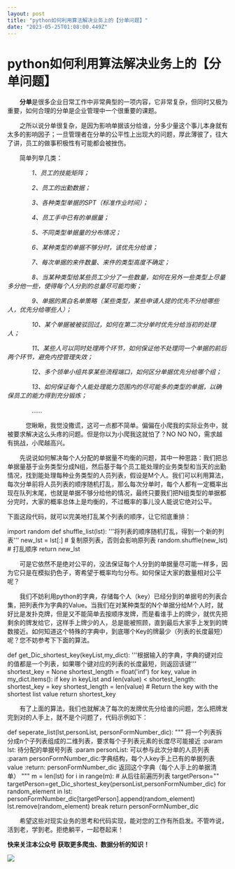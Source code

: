 ```yaml
---
layout: post
title: "python如何利用算法解决业务上的【分单问题】"
date: "2023-05-25T01:08:00.449Z"
---
```

python如何利用算法解决业务上的【分单问题】
========================

　　**分单**是很多企业日常工作中非常典型的一项内容，它非常复杂，但同时又极为重要，如何合理的分单是企业管理中一个很重要的课题。

　　之所以说分单很复杂，是因为影响单据该分给谁，分多少量这个事儿本身就有太多的影响因子；一旦管理者在分单的公平性上出现大的问题，厚此薄彼了，往大了讲，员工的做事积极性有可能都会被挫伤。

　　简单列举几类：

　　　　_1、员工的技能矩阵；_

　　　　_2、员工的出勤数据；_

　　　　_3、各种类型单据的SPT（标准作业时间）；_

　　　　_4、员工手中已有的单据量；_

　　　　_5、不同类型单据量的分布情况；_

　　　　_6、某种类型的单据不够分时，该优先分给谁；_

　　　　_7、每次单据的来件数量、来件的类型高度不确定；_

　　　　_8、当某种类型给某些员工少分了一些数量，如何在另外一些类型上尽量多分他一些，使得每个人分到的总量尽可能均衡；_

　　　　_9、单据的黑白名单策略（某些类型，某些申请人提的优先不分给哪些人，优先分给哪些人）；_

　　　　_10、某个单据被被驳回过，如何在第二次分单时优先分给当初的处理人；_

　　　　_11、某些人可以同时处理两个环节，如何保证他不处理同一个单据的前后两个环节，避免内控管理失效；_

　　　　_12、多个领单小组共享某些流程端口，如何区分单据优先分给哪个组；_

　　　　_13、如何保证每个人能处理能力范围内的尽可能多的类型的单据，以确保员工的能力得到充分锻炼；_

　　　　_……_

　　　您瞅瞅，我觉没撒谎，这可一点都不简单。偏偏在小爬我的实际业务中，就被要求解决这么头疼的问题。但是你以为小爬我这就怕了？NO NO NO，需求越有挑战，小爬越高兴。

　　先说说如何解决每个人分配的单据量不均衡的问题，其中一种思路：我们把总单据量基于业务类型分成N组，然后基于每个员工能处理的业务类型和当天的出勤情况，找到能处理每种业务类型的人员列表，假设是M个人。我们可以利用算法，每次分单前将人员列表的顺序随机打乱，那么每次分单时，每个人都有一定概率出现在队列末尾，也就是单据不够分给他的情况，最终只要我们把N组类型的单据都分完时，大家的概率总体上是均衡的，不过概率的事儿没人能说它绝对公平。

下面这段代码，就可以完美地打乱某个列表的顺序，让它彻底重排：

import random
def shuffle\_list(lst):
    '''将列表的顺序随机打乱，得到一个新的列表'''
    new\_lst \= lst\[:\]  # 复制原列表，否则会影响原列表
    random.shuffle(new\_lst)  # 打乱顺序
    return new\_lst

　　可是它依然不是绝对公平的，没法保证每个人分到的单据量尽可能一样多，因为它只是在模拟扔色子，寄希望于概率均匀分布。如何保证大家的数量相对公平呢？

　　我们不妨利用python的字典，存储每个人（key）已经分到的单据号的列表合集，把列表作为字典的Value。当我们在对某种类型的N个单据分给M个人时，就好比是发扑克牌，但是又不能简单去按顺序发牌，而是看谁手上的牌少，就优先把剩余的牌发给它，这样手上牌少的人，总是能被照顾，直到最后大家手上发到的牌数接近。如何知道这个特殊的字典中，到底哪个Key的牌最少（列表的长度最短）呢？您不妨参考下下面的算法。

def get\_Dic\_shortest\_key(keyList,my\_dict):
    '''根据输入的字典，字典的键对应的值都是一个列表，如果哪个键对应的列表的长度最短，则返回该键'''
    shortest\_key \= None
    shortest\_length \= float('inf')
    for key, value in my\_dict.items():
        if key in keyList and len(value) < shortest\_length:
            shortest\_key \= key
            shortest\_length \= len(value)
    # Return the key with the shortest list value
    return shortest\_key

　　有了上面的算法，我们也就解决了每次的发牌优先分给谁的问题，怎么把牌发完到对的人手上，就不是个问题了，代码示例如下：

def seperate\_list(lst,personList, personFormNumber\_dic):
    """
    将一个列表拆分成n个子列表组成的二维列表，要求每个子列表元素的长度尽可能接近
    :param lst: 待分配的单据号列表
    :param personList: 可以参与此次分单的人员列表
    :param personFormNumber\_dic:字典结构，每个人key手上已有的单据列表value
    :return: personFormNumber\_dic 返回这个字典（每个人手上的单据清单）
    """
    m \= len(lst)
    for i in range(m):  # 从后往前遍历列表
        targetPerson=""
        targetPerson\=get\_Dic\_shortest\_key(personList,personFormNumber\_dic)
        for random\_element in lst:
            personFormNumber\_dic\[targetPerson\].append(random\_element)
            lst.remove(random\_element)
            break
    return personFormNumber\_dic

　　希望这些对现实业务的思考和代码实现，能对您的工作有所启发。不管咋说，活到老，学到老。拒绝躺平，一起卷起来！

**快来关注本公众号 获取更多爬虫、数据分析的知识！**

![](https://img2023.cnblogs.com/blog/1412260/202305/1412260-20230524224632186-2134950863.png)